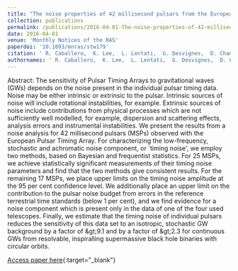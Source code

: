 ```yaml
---
title: "The noise properties of 42 millisecond pulsars from the European Pulsar Timing Array and their impact on gravitational-wave searches"
collection: publications
permalink: /publications/2016-04-01-The-noise-properties-of-42-millisecond-pulsars-from-the-European-Pulsar-Timing-Array-and-their-impact-on-gravitational-wave-searches
date: 2016-04-01
venue: 'Monthly Notices of the RAS'
paperdoi: '10.1093/mnras/stw179'
citation: ' R. Caballero,  K. Lee,  L. Lentati,  G. Desvignes,  D. Champion,  J. Verbiest,  G. Janssen,  B. Stappers,  M. Kramer,  P. Lazarus,  A. Possenti,  C. Tiburzi,  D. Perrodin,  S. Os&lstrok;owski,  S. Babak,  C. Bassa,  P. Brem,  M. Burgay,  I. Cognard,  J. Gair,  E. Graikou,  L. Guillemot,  J. Hessels,  R. Karuppusamy,  A. Lassus,  K. Liu,  J. McKee,  C. Mingarelli,  A. Petiteau,  M. Purver,  P. Rosado,  S. Sanidas,  A. Sesana,  <b>G. Shaifullah,</b>  R. Smits,  S. Taylor,  G. Theureau,  R. van Haasteren,  A. Vecchio, &quot;The noise properties of 42 millisecond pulsars from the European Pulsar Timing Array and their impact on gravitational-wave searches.&quot; Monthly Notices of the RAS, 2016.'
authornames: ' R. Caballero,  K. Lee,  L. Lentati,  G. Desvignes,  D. Champion,  J. Verbiest,  G. Janssen,  B. Stappers,  M. Kramer,  P. Lazarus,  A. Possenti,  C. Tiburzi,  D. Perrodin,  S. Os&lstrok;owski,  S. Babak,  C. Bassa,  P. Brem,  M. Burgay,  I. Cognard,  J. Gair,  E. Graikou,  L. Guillemot,  J. Hessels,  R. Karuppusamy,  A. Lassus,  K. Liu,  J. McKee,  C. Mingarelli,  A. Petiteau,  M. Purver,  P. Rosado,  S. Sanidas,  A. Sesana,  <b>G. Shaifullah,</b>  R. Smits,  S. Taylor,  G. Theureau,  R. van Haasteren,  A. Vecchio, '
---
```

Abstract:
 The sensitivity of Pulsar Timing Arrays to gravitational waves (GWs) depends on the noise present in the individual pulsar timing data. Noise may be either intrinsic or extrinsic to the pulsar. Intrinsic sources of noise will include rotational instabilities, for example. Extrinsic sources of noise include contributions from physical processes which are not sufficiently well modelled, for example, dispersion and scattering effects, analysis errors and instrumental instabilities. We present the results from a noise analysis for 42 millisecond pulsars (MSPs) observed with the European Pulsar Timing Array. For characterizing the low-frequency, stochastic and achromatic noise component, or `timing noise&apos;, we employ two methods, based on Bayesian and frequentist statistics. For 25 MSPs, we achieve statistically significant measurements of their timing noise parameters and find that the two methods give consistent results. For the remaining 17 MSPs, we place upper limits on the timing noise amplitude at the 95 per cent confidence level. We additionally place an upper limit on the contribution to the pulsar noise budget from errors in the reference terrestrial time standards (below 1 per cent), and we find evidence for a noise component which is present only in the data of one of the four used telescopes. Finally, we estimate that the timing noise of individual pulsars reduces the sensitivity of this data set to an isotropic, stochastic GW background by a factor of &amp;gt;9.1 and by a factor of &amp;gt;2.3 for continuous GWs from resolvable, inspiralling supermassive black hole binaries with circular orbits.

[Access paper here](https:/doi.org/10.1093/mnras/stw179){:target="_blank"}
